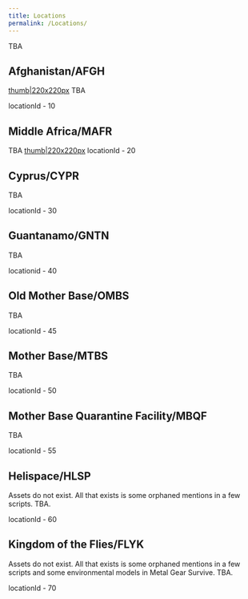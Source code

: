 ```yaml
---
title: Locations
permalink: /Locations/
---
```


TBA

## Afghanistan/AFGH

[thumb|220x220px](/File:Afgh_cp_ob_hlf.png "wikilink") TBA

locationId - 10

## Middle Africa/MAFR

TBA [thumb|220x220px](/File:Mafr_cp_ob_hlf.png "wikilink") locationId -
20

## Cyprus/CYPR

TBA

locationId - 30

## Guantanamo/GNTN

TBA

locationid - 40

## Old Mother Base/OMBS

TBA

locationId - 45

## Mother Base/MTBS

TBA

locationId - 50

## Mother Base Quarantine Facility/MBQF

TBA

locationId - 55

## Helispace/HLSP

Assets do not exist. All that exists is some orphaned mentions in a few
scripts. TBA.

locationId - 60

## Kingdom of the Flies/FLYK

Assets do not exist. All that exists is some orphaned mentions in a few
scripts and some environmental models in Metal Gear Survive. TBA.

locationId - 70
